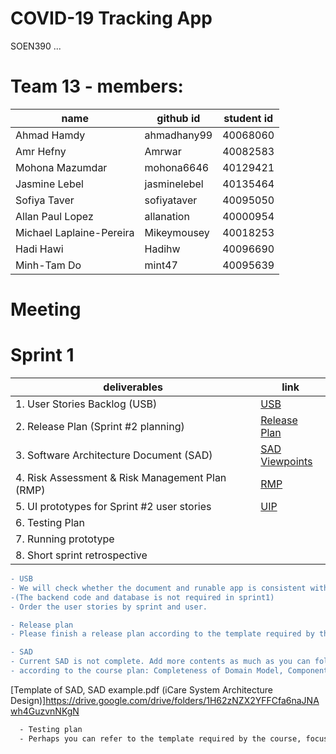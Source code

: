 # COVID-19 Tracking App
SOEN390 ... 

# Team 13 - members:
|name                     |github id    |student id
|---                      |---          |---     
|Ahmad Hamdy              |ahmadhany99  |40068060
|Amr Hefny                |Amrwar       |40082583
|Mohona Mazumdar          |mohona6646   |40129421
|Jasmine Lebel            |jasminelebel |40135464
|Sofiya Taver             |sofiyataver  |40095050
|Allan Paul Lopez         |allanation   |40000954
|Michael Laplaine-Pereira |Mikeymousey  |40018253
|Hadi Hawi                |Hadihw       |40096690
|Minh-Tam Do              |mint47       |40095639

# Meeting



# Sprint 1 
|deliverables                                    |link
|---|---
|1. User Stories Backlog (USB)                   |[USB](https://docs.google.com/spreadsheets/d/11p0U-zCPAayfLQusWur0hO5mZX3hGNTCIV7EMeG5r5M/edit?usp=sharing)
|2. Release Plan (Sprint #2 planning)            |[Release Plan](https://docs.google.com/spreadsheets/d/1Bgh8lELOZNT960vOXjODzkQBxTJrBH5S/edit?usp=sharing&ouid=100065792280865296979&rtpof=true&sd=true)
|3. Software Architecture Document (SAD)         |[SAD](https://onedrive.live.com/edit.aspx?resid=24E44FED4DE29290!127635&ithint=file%2cdocx&wdLOR=cE23BF4F7-DC33-45D7-8092-5B9C08C689D0&authkey=!ALvoQ1ATMqdebok) <br> [Viewpoints](https://docs.google.com/document/d/141-sKeF1fhYgcpItkO8x6FpbBK9v4EHno8PujWkCae4/edit)
|4. Risk Assessment & Risk Management Plan (RMP) |[RMP](https://docs.google.com/spreadsheets/d/19pll7K4vfft5RpWc3XY_mr_mzK3Kgz0W/edit?usp=sharing&ouid=100065792280865296979&rtpof=true&sd=true)
|5. UI prototypes for Sprint #2 user stories     | [UIP](https://docs.google.com/document/d/1uBESrofI35jFGL3LGNSbbG86htb_SX91NCIj1kRFRq8/edit?usp=sharing)
|6. Testing Plan                                 |
|7. Running prototype                            |
|8. Short sprint retrospective                   |

 ```diff
 - USB
 - We will check whether the document and runable app is consistent with the user sotries. 
 -(The backend code and database is not required in sprint1)
 - Order the user stories by sprint and user.
 ```
 
  ```diff
 - Release plan 
 - Please finish a release plan according to the template required by the course 
 ```
 
   ```diff
   - SAD 
   - Current SAD is not complete. Add more contents as much as you can following the template.
   - according to the course plan: Completeness of Domain Model, Component Diagram (at least)
   ```
   [Template of SAD, SAD example.pdf (iCare System Architecture Design)]https://drive.google.com/drive/folders/1H62zNZX2YFFCfa6naJNAwh4GuzvnNKgN
 
 
 ```diff
   - Testing plan
   - Perhaps you can refer to the template required by the course, focusing on Unit tests  Integration tests    System tests 
   ```
